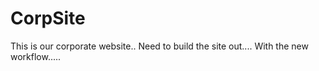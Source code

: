 # CorpSite

This is our corporate website..
Need to build the site out....
With the new workflow.....



